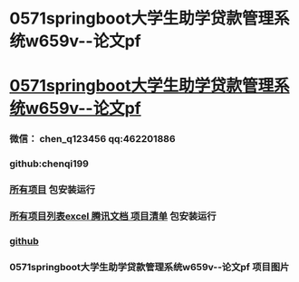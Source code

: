 # 0571springboot大学生助学贷款管理系统w659v--论文pf


# [0571springboot大学生助学贷款管理系统w659v--论文pf](https://github.com/GraduationProject-springboot/0571springboot)

### 微信： chen_q123456  qq:462201886
### github:chenqi199

### [所有项目](https://github.com/GraduationProject-springboot/allSpringbootProjects) 包安装运行

### [所有项目列表excel 腾讯文档 项目清单](https://docs.qq.com/sheet/DSHRFSVZ5aEVYT3N3?tab=BB08J2) 包安装运行

### [github](https://chenqi199.github.io)










### 0571springboot大学生助学贷款管理系统w659v--论文pf 项目图片









